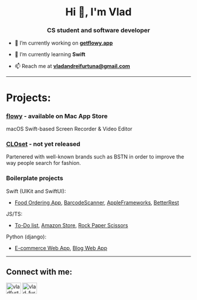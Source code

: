 <h1 align="center">Hi 👋, I'm Vlad</h1>
<h3 align="center">CS student and software developer</h3>

- 🔭 I’m currently working on **<a href="https://www.getflowy.app">getflowy.app</a>**

- 🌱 I’m currently learning **Swift**

- 📫 Reach me at **vladandreifurtuna@gmail.com**

---

<h1 align="left">Projects:</h1>
<h3 align="left"><a href="https://www.getflowy.app">flowy</a> - available on Mac App Store</h3>
<p>macOS Swift-based Screen Recorder & Video Editor</p>

<h3 align="left"><a href="https://www.get-closet.app">CLOset</a> - not yet released</h3>
<p>Partenered with well-known brands such as BSTN in order to improve the way people search for fashion.</p>

<h3 align="left">Boilerplate projects</h3>
<p>Swift (UIKit and SwiftUI):</p>
<p><ul><li><a href="https://github.com/furtunavlad/Appetizers">Food Ordering App</a>, <a href="https://github.com/furtunavlad/BarcodeScanner">BarcodeScanner</a>, <a href="https://github.com/furtunavlad/AppleFrameworks">AppleFrameworks</a>, <a href="https://github.com/furtunavlad/BetterRest">BetterRest</a> </li></ul></p>
<p>JS/TS:</p>
<p><ul><li><a href="https://ts-to-do-list-ten.vercel.app">To-Do list</a>, <a href="https://js-amazon-project.vercel.app/">Amazon Store</a>, <a href="https://js-rock-paper-scissors-black.vercel.app">Rock Paper Scissors</a></p></ul>
<p>Python (django):</p>
<p><ul><li><a href="https://github.com/furtunavlad/djangoEcommerceWebApp">E-commerce Web App</a>, <a href="https://github.com/furtunavlad/djangoWebApp/">Blog Web App</a></p></ul>

---

<h2 align="left">Connect with me:</h2>
<p align="left">
<a href="https://linkedin.com/in/vladfurtuna" target="blank"><img align="center" src="https://raw.githubusercontent.com/rahuldkjain/github-profile-readme-generator/master/src/images/icons/Social/linked-in-alt.svg" alt="vladfurtuna" height="30" width="40" /></a>
<a href="https://www.leetcode.com/vlad_furtuna" target="blank"><img align="center" src="https://raw.githubusercontent.com/rahuldkjain/github-profile-readme-generator/master/src/images/icons/Social/leet-code.svg" alt="vlad_furtuna" height="30" width="40" /></a>
</p>
